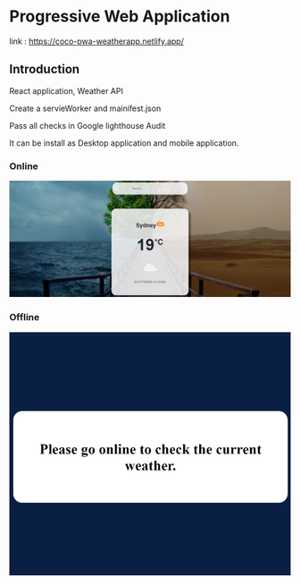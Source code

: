 # Progressive Web Application

link :
https://coco-pwa-weatherapp.netlify.app/

## Introduction
React application, Weather API

Create a servieWorker and mainifest.json

Pass all checks in Google lighthouse Audit

It can be install as Desktop application and mobile application.
### Online
![](screenshot.png)

### Offline
![](offline.png)


